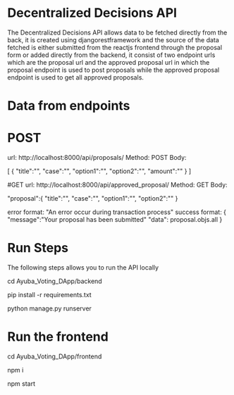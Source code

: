 # Decentralized Decisions API

The Decentralized Decisions API allows data to be fetched directly from the back, it is created using djangorestframework and the source of the data fetched is either submitted from the reactjs frontend through the proposal form or added directly from the backend, it consist of two endpoint urls which are the proposal url and the approved proposal url in which the proposal endpoint is used to post proposals while the approved proposal endpoint is used to get all approved proposals.

# Data from endpoints
# POST
url: http://localhost:8000/api/proposals/
Method: POST
Body:

[
    {
        "title":"",
        "case":"",
        "option1":"",
        "option2":"",
        "amount":""
    }
]

#GET
url: http://localhost:8000/api/approved_proposal/
Method: GET
Body:

"proposal":{
    "title":"",
    "case":"",
    "option1":"",
    "option2":""
}

error format: "An error occur during transaction process"
success format: 
{
    "message":"Your proposal has been submitted"
    "data": proposal.objs.all
}


# Run Steps

The following steps allows you to run the API locally

cd Ayuba_Voting_DApp/backend

pip install -r requirements.txt

python manage.py runserver


# Run the frontend

cd Ayuba_Voting_DApp/frontend

npm i

npm start
